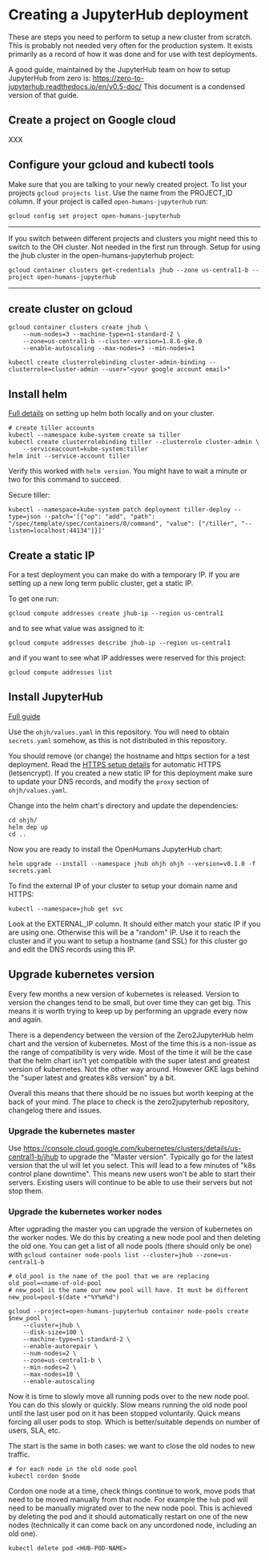 # Creating a JupyterHub deployment

These are steps you need to perform to setup a new cluster from scratch. This
is probably not needed very often for the production system. It exists primarily
as a record of how it was done and for use with test deployments.

A good guide, maintained by the JupyterHub team on how to setup JupyterHub from
zero is: https://zero-to-jupyterhub.readthedocs.io/en/v0.5-doc/ This document
is a condensed version of that guide.


## Create a project on Google cloud

XXX


## Configure your gcloud and kubectl tools

Make sure that you are talking to your newly created project. To list your
projects `gcloud projects list`. Use the name from the PROJECT_ID column.
If your project is called `open-humans-jupyterhub` run:

```
gcloud config set project open-humans-jupyterhub
```

---

If you switch between different projects and clusters you might need this to
switch to the OH cluster. Not needed in the first run through.
Setup for using the jhub cluster in the open-humans-jupyterhub project:
```
gcloud container clusters get-credentials jhub --zone us-central1-b --project open-humans-jupyterhub
```

---


## create cluster on gcloud

```
gcloud container clusters create jhub \
    --num-nodes=3 --machine-type=n1-standard-2 \
    --zone=us-central1-b --cluster-version=1.8.6-gke.0
    --enable-autoscaling --max-nodes=3 --min-nodes=1
```

```
kubectl create clusterrolebinding cluster-admin-binding --clusterrole=cluster-admin --user="<your google account email>"
```


## Install helm

[Full details](https://zero-to-jupyterhub.readthedocs.io/en/v0.5-doc/setup-helm.html#setup-helm)
on setting up helm both locally and on your cluster.
```
# create tiller accounts
kubectl --namespace kube-system create sa tiller
kubectl create clusterrolebinding tiller --clusterrole cluster-admin \
    --serviceaccount=kube-system:tiller
helm init --service-account tiller
```

Verify this worked with `helm version`. You might have to wait a minute or two
for this command to succeed.

Secure tiller:
```
kubectl --namespace=kube-system patch deployment tiller-deploy --type=json --patch='[{"op": "add", "path": "/spec/template/spec/containers/0/command", "value": ["/tiller", "--listen=localhost:44134"]}]'
```


## Create a static IP

For a test deployment you can make do with a temporary IP. If you are setting
up a new long term public cluster, get a static IP.

To get one run:
```
gcloud compute addresses create jhub-ip --region us-central1
```
and to see what value was assigned to it:
```
gcloud compute addresses describe jhub-ip --region us-central1
```
and if you want to see what IP addresses were reserved for this project:
```
gcloud compute addresses list
```


## Install JupyterHub

[Full guide](https://zero-to-jupyterhub.readthedocs.io/en/v0.5-doc/setup-jupyterhub.html#setup-jupyterhub)

Use the `ohjh/values.yaml` in this repository. You will need to obtain `secrets.yaml`
somehow, as this is not distributed in this repository.

You should remove (or change) the hostname and https section for a test
deployment. Read the
[HTTPS setup details](https://zero-to-jupyterhub.readthedocs.io/en/v0.5-doc/security.html#https)
for automatic HTTPS (letsencrypt). If you created a new static IP for this
deployment make sure to update your DNS records, and modify the `proxy` section
of `ohjh/values.yaml`.

Change into the helm chart's directory and update the dependencies:
```
cd ohjh/
helm dep up
cd ..
```

Now you are ready to install the OpenHumans JupyterHub chart:
```
helm upgrade --install --namespace jhub ohjh ohjh --version=v0.1.0 -f secrets.yaml
```

To find the external IP of your cluster to setup your domain name and HTTPS:
```
kubectl --namespace=jhub get svc
```
Look at the EXTERNAL_IP column. It should either match your static IP if you
are using one. Otherwise this will be a "random" IP. Use it to reach the cluster
and if you want to setup a hostname (and SSL) for this cluster go and edit the
DNS records using this IP.


## Upgrade kubernetes version

Every few months a new version of kubernetes is released. Version to version
the changes tend to be small, but over time they can get big. This means it
is worth trying to keep up by performing an upgrade every now and again.

There is a dependency between the version of the Zero2JupyterHub helm chart and
the version of kubernetes. Most of the time this is a non-issue as the range
of compatibility is very wide. Most of the time it will be the case that the
helm chart isn't yet compatible with the super latest and greatest version
of kubernetes. Not the other way around. However GKE lags behind the "super
latest and greates k8s version" by a bit.

Overall this means that there should be no issues but worth keeping at the
back of your mind. The place to check is the zero2jupyterhub repository,
changelog there and issues.


### Upgrade the kubernetes master

Use https://console.cloud.google.com/kubernetes/clusters/details/us-central1-b/jhub
to upgrade the "Master version". Typically go for the latest version that
the uI will let you select. This will lead to a few minutes of "k8s control
plane downtime". This means new users won't be able to start their servers.
Existing users will continue to be able to use their servers but not stop
them.

### Upgrade the kubernetes worker nodes

After ugprading the master you can upgrade the version of kubernetes on the
worker nodes. We do this by creating a new node pool and then deleting the
old one. You can get a list of all node pools (there should only be one)
with `gcloud container node-pools list --cluster=jhub --zone=us-central1-b`

```
# old_pool is the name of the pool that we are replacing
old_pool=<name-of-old-pool
# new_pool is the name our new pool will have. It must be different
new_pool=pool-$(date +"%Y%m%d")

gcloud --project=open-humans-jupyterhub container node-pools create $new_pool \
    --cluster=jhub \
    --disk-size=100 \
    --machine-type=n1-standard-2 \
    --enable-autorepair \
    --num-nodes=2 \
    --zone=us-central1-b \
    --min-nodes=2 \
    --max-nodes=10 \
    --enable-autoscaling
```

Now it is time to slowly move all running pods over to the new node pool.
You can do this slowly or quickly. Slow means running the old node pool until
the last user pod on it has been stopped voluntarily. Quick means forcing
all user pods to stop. Which is better/suitable depends on number of users,
SLA, etc.

The start is the same in both cases: we want to close the old nodes to new
traffic.
```
# for each node in the old node pool
kubectl cordon $node
```
Cordon one node at a time, check things continue to work, move pods that need
to be moved manually from that node. For example the `hub` pod will need to
be manually migrated over to the new node pool. This is achieved by deleting
the pod and it should automatically restart on one of the new nodes (technically
it can come back on any uncordoned node, including an old one).

```
kubectl delete pod <HUB-POD-NAME>
```
